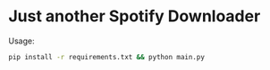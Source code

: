 # Just another Spotify Downloader

Usage:
```sh
pip install -r requirements.txt && python main.py
```
